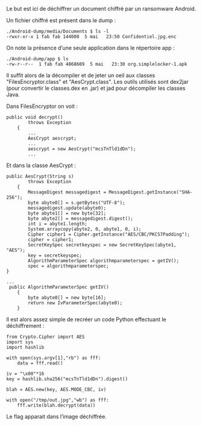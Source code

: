 Le but est ici de déchiffrer un document chiffré par un ransomware Android.

Un fichier chiffré est présent dans le dump :
```
./Android-dump/media/Documents $ ls -l
-rwxr-xr-x 1 fab fab 144000  5 mai   23:50 Confidentiel.jpg.enc
```
On note la présence d’une seule application dans le répertoire app :
```
./Android-dump/app $ ls
-rw-r--r--  1 fab fab 4868609  5 mai   23:30 org.simplelocker-1.apk
```
Il suffit alors de la décompiler et de jeter un oeil aux classes "FilesEncryptor.class" et "AesCrypt.class". Les outils utilisés sont dex2jar (pour convertir le classes.dex en .jar) et jad pour décompiler les classes Java.

Dans FilesEncryptor on voit :
```
public void decrypt()
        throws Exception
    {
        ...
        AesCrypt aescrypt;
        ...
        aescrypt = new AesCrypt("mcsTnTld1dDn");
        ...
```

Et dans la classe AesCrypt :
```
public AesCrypt(String s)
        throws Exception
    {
        MessageDigest messagedigest = MessageDigest.getInstance("SHA-256");
        byte abyte0[] = s.getBytes("UTF-8");
        messagedigest.update(abyte0);
        byte abyte1[] = new byte[32];
        byte abyte2[] = messagedigest.digest();
        int i = abyte1.length;
        System.arraycopy(abyte2, 0, abyte1, 0, i);
        Cipher cipher1 = Cipher.getInstance("AES/CBC/PKCS7Padding");
        cipher = cipher1;
        SecretKeySpec secretkeyspec = new SecretKeySpec(abyte1, "AES");
        key = secretkeyspec;
        AlgorithmParameterSpec algorithmparameterspec = getIV();
        spec = algorithmparameterspec;
}
 
...
 public AlgorithmParameterSpec getIV()
    {
        byte abyte0[] = new byte[16];
        return new IvParameterSpec(abyte0);
    }
```

Il est alors assez simple de recréer un code Python effectuant le déchiffrement :
```
from Crypto.Cipher import AES
import sys
import hashlib
 
with open(sys.argv[1],"rb") as fff:
    data = fff.read()
 
iv = "\x00"*16
key = hashlib.sha256("mcsTnTld1dDn").digest()
 
blah = AES.new(key, AES.MODE_CBC, iv)
 
with open("/tmp/out.jpg","wb") as fff:
    fff.write(blah.decrypt(data))
```

Le flag apparait dans l’image déchiffrée.
